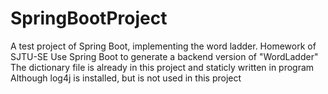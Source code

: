 # SpringBootProject
A test project of Spring Boot, implementing the word ladder. Homework of SJTU-SE 
Use Spring Boot to generate a backend version of "WordLadder" 
The dictionary file is already in this project and staticly written in program 
Although log4j is installed, but is not used in this project 
